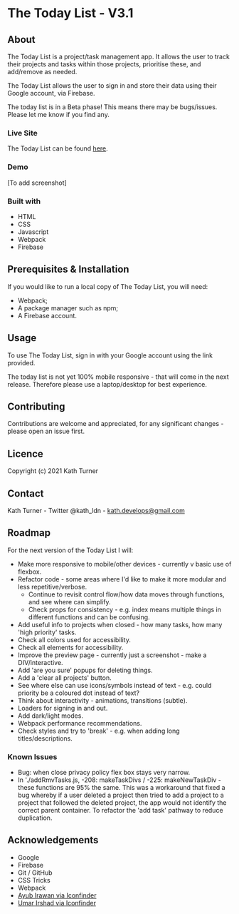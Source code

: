 # The Today List - V3.1

## About

The Today List is a project/task management app. It allows the user to track their projects and tasks within those projects, prioritise these, and add/remove as needed.

The Today List allows the user to sign in and store their data using their Google account, via Firebase.

The today list is in a Beta phase! This means there may be bugs/issues. Please let me know if you find any.

### Live Site

The Today List can be found [here](https://the-today-list.web.app/).

### Demo

[To add screenshot]

### Built with

* HTML
* CSS
* Javascript
* Webpack
* Firebase

## Prerequisites & Installation

If you would like to run a local copy of The Today List, you will need:
* Webpack;
* A package manager such as npm;
* A Firebase account.

## Usage

To use The Today List, sign in with your Google account using the link provided.

The today list is not yet 100% mobile responsive - that will come in the next release. Therefore please use a laptop/desktop for best experience.

## Contributing

Contributions are welcome and appreciated, for any significant changes - please open an issue first.

## Licence

Copyright (c) 2021 Kath Turner

## Contact
Kath Turner - Twitter @kath_ldn - kath.develops@gmail.com

## Roadmap

For the next version of the Today List I will:
* Make more responsive to mobile/other devices - currently v basic use of flexbox.
* Refactor code - some areas where I'd like to make it more modular and less repetitive/verbose.
    * Continue to revisit control flow/how data moves through functions, and see where can simplify.
    * Check props for consistency - e.g. index means multiple things in different functions and can be confusing.
* Add useful info to projects when closed - how many tasks, how many 'high priority' tasks.
* Check all colors used for accessibility.
* Check all elements for accessibility.
* Improve the preview page - currently just a screenshot - make a DIV/interactive.
* Add 'are you sure' popups for deleting things.
* Add a 'clear all projects' button.
* See where else can use icons/symbols instead of text - e.g. could priority be a coloured dot instead of text?
* Think about interactivity - animations, transitions (subtle).
* Loaders for signing in and out.
* Add dark/light modes.
* Webpack performance recommendations.
* Check styles and try to 'break' -  e.g. when adding long titles/descriptions.

### Known Issues

* Bug: when close privacy policy flex box stays very narrow.
* In './addRmvTasks.js, -208: makeTaskDivs / -225: makeNewTaskDiv - these functions are 95% the same. This was a workaround that fixed a bug whereby if a user deleted a project then tried to add a project to a project that followed the deleted project, the app would not identify the correct parent container. To refactor the 'add task' pathway to reduce duplication.

## Acknowledgements

* Google
* Firebase
* Git / GitHub
* CSS Tricks
* Webpack
* [Ayub Irawan via Iconfinder](https://www.iconfinder.com/Ayub_Irawan)
* [Umar Irshad via Iconfinder](https://www.iconfinder.com/Umar)
